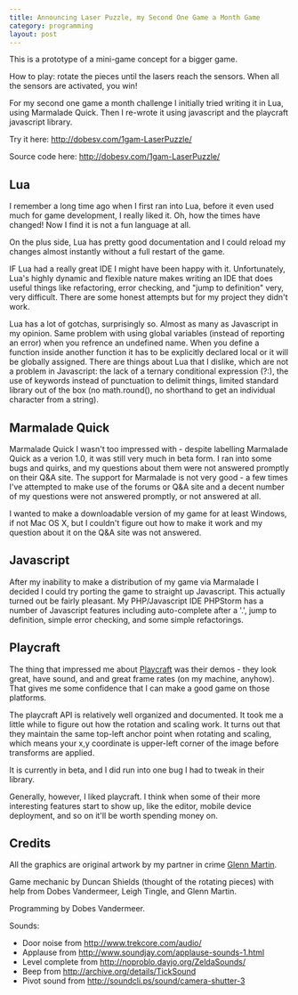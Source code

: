 ```yaml
---
title: Announcing Laser Puzzle, my Second One Game a Month Game
category: programming
layout: post
---
```


This is a prototype of a mini-game concept for a bigger game.

How to play: rotate the pieces until the lasers reach the sensors.  When all the sensors are
activated, you win!

For my second one game a month challenge I initially tried writing it in Lua, using Marmalade Quick.  Then I re-wrote
it using javascript and the playcraft javascript library.

Try it here: <http://dobesv.com/1gam-LaserPuzzle/>

Source code here: <http://dobesv.com/1gam-LaserPuzzle/>

## Lua

I remember a long time ago when I first ran into Lua, before it even used much for game development, I really liked
it.  Oh, how the times have changed!  Now I find it is not a fun language at all.

On the plus side, Lua has pretty good documentation and I could reload my changes almost instantly without a full
restart of the game.

IF Lua had a really great IDE I might have been happy with it.  Unfortunately, Lua's highly dynamic and flexible nature
makes writing an IDE that does useful things like refactoring, error checking, and "jump to definition"
very, very difficult.  There are some honest attempts but for my project they didn't work.

Lua has a lot of gotchas, surprisingly so.  Almost as many as Javascript in my opinion.  Same problem with
using global variables (instead of reporting an error) when you refrence an undefined name.  When you define a function
inside another function it has to be explicitly declared local or it will be globally assigned.  There are things
about Lua that I dislike, which are not a problem in Javascript: the lack of a ternary conditional expression
(?:), the use of keywords instead of punctuation to delimit things, limited standard library out of the box (no
math.round(), no shorthand to get an individual character from a string).

## Marmalade Quick

Marmalade Quick I wasn't too impressed with - despite labelling Marmalade Quick as a verion 1.0, it was still very
much in beta form.  I ran into some bugs and quirks, and my questions about them were not answered promptly on their
Q&A site.  The support for Marmalade is not very good - a few times I've attempted to make use of the forums or Q&A
site and a decent number of my questions were not answered promptly, or not answered at all.

I wanted to make a downloadable version of my game for at least Windows, if not Mac OS X, but I couldn't figure out
how to make it work and my question about it on the Q&A site was not answered.

## Javascript

After my inability to make a distribution of my game via Marmalade I decided I could try porting the game to
straight up Javascript.  This actually turned out be fairly pleasant.  My PHP/Javascript IDE PHPStorm has a
number of Javascript features including auto-complete after a '.', jump to definition, simple error checking, and
some simple refactorings.

## Playcraft

The thing that impressed me about [Playcraft](http://playcraftlabs.com/) was their demos - they look great,
have sound, and and great frame rates (on my machine, anyhow).  That gives me some confidence that I can make a
good game on those platforms.

The playcraft API is relatively well organized and documented.  It took me a little while to figure out how
the rotation and scaling work.  It turns out that they maintain the same top-left anchor point when rotating and
scaling, which means your x,y coordinate is upper-left corner of the image before transforms are applied.

It is currently in beta, and I did run into one bug I had to tweak in their library.

Generally, however, I liked playcraft.  I think when some of their more interesting features start to show
up, like the editor, mobile device deployment, and so on it'll be worth spending money on.

## Credits

All the graphics are original artwork by my partner in crime [Glenn Martin](http://bunyep.com).

Game mechanic by Duncan Shields (thought of the rotating pieces) with help from Dobes Vandermeer,
Leigh Tingle, and Glenn Martin.

Programming by Dobes Vandermeer.

Sounds:

- Door noise from http://www.trekcore.com/audio/
- Applause from http://www.soundjay.com/applause-sounds-1.html
- Level complete from http://noproblo.dayjo.org/ZeldaSounds/
- Beep from http://archive.org/details/TickSound
- Pivot sound from http://soundcli.ps/sound/camera-shutter-3





